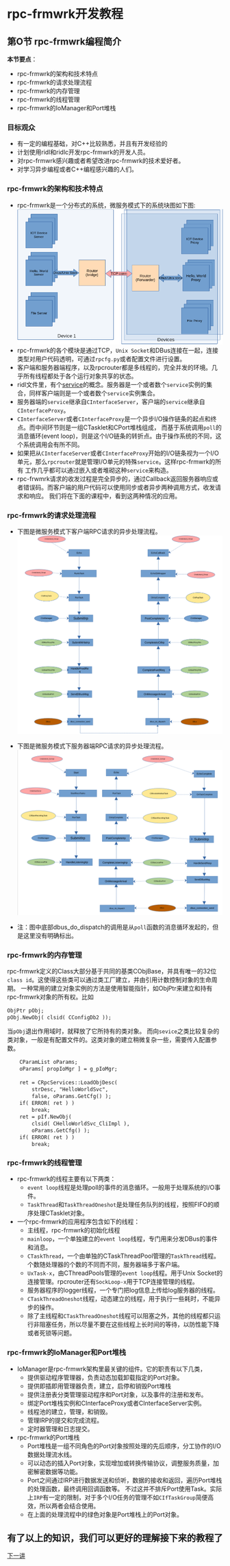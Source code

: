 # rpc-frmwrk开发教程
## 第O节 rpc-frmwrk编程简介
**本节要点**：   
* rpc-frmwrk的架构和技术特点
* rpc-frmwrk的请求处理流程
* rpc-frmwrk的内存管理
* rpc-frmwrk的线程管理
* rpc-frmwrk的IoManager和Port堆栈

### 目标观众
  * 有一定的编程基础，对C++比较熟悉，并且有开发经验的
  * 计划使用ridl和ridlc开发rpc-frmwrk的开发人员。
  * 对rpc-frmwrk感兴趣或者希望改进rpc-frmwrk的技术爱好者。
  * 对学习异步编程或者C++编程感兴趣的人们。

### rpc-frmwrk的架构和技术特点
  * rpc-frmwrk是一个分布式的系统，微服务模式下的系统块图如下图:   
     ![block-diagram](../pics/rpc-block-diagram.png)   
  * rpc-frmwrk的各个模块是通过TCP，`Unix Socket`和DBus连接在一起，连接类型对用户代码透明，可通过`rpcfg.py`或者配置文件进行设置。
  * 客户端和服务器端程序，以及rpcrouter都是多线程的，完全并发的环境。几乎所有线程都处于各个运行对象共享的状态。
  * ridl文件里，有个[service](../ridl/README_cn.md#语句)的概念。服务器是一个或者数个`service`实例的集合，同样客户端则是一个或者数个`service`实例集合。
  * 服务器端的`service`继承自`CInterfaceServer`，客户端的`service`继承自`CInterfaceProxy`。
  * `CInterfaceServer`或者`CInterfaceProxy`是一个异步I/O操作链条的起点和终点。而中间环节则是一组CTasklet和CPort堆栈组成，
    而基于系统调用`poll`的消息循环(event loop)，则是这个I/O链条的转折点。由于操作系统的不同，这个系统调用会有所不同。
  * 如果把从`CInterfaceServer`或者`CInterfaceProxy`开始的I/O链条视为一个I/O单元，那么`rpcrouter`就是管理I/O单元的特殊`service`。这样rpc-frmwrk的所有
    工作几乎都可以通过嵌入或者堆砌这种`service`来构造。
  * rpc-frwmrk请求的收发过程是完全异步的，通过Callback返回服务器响应或者错误码。而客户端的用户代码可以使用同步或者异步两种调用方式，收发请求和响应。
    我们将在下面的课程中，看到这两种情况的应用。
  
### rpc-frmwrk的请求处理流程
  * 下图是微服务模式下客户端RPC请求的异步处理流程。   
     ![client process](../pics/client-req-process.png)   

  * 下图是微服务模式下服务器端RPC请求的异步处理流程。   
     ![server process](../pics/server-req-process.png)   

  * 注：图中底部dbus_do_dispatch的调用是从`poll`函数的消息循环发起的，但是这里没有明确标出。
### rpc-frmwrk的内存管理
rpc-frmwrk定义的Class大部分基于共同的基类CObjBase，并具有唯一的32位`class id`。这使得这些类可以通过类工厂建立，并由引用计数控制对象的生命周期。
一种常用的建立对象实例的方法是使用智能指针，如ObjPtr来建立和持有rpc-frmwrk对象的所有权。比如   
```
ObjPtr pObj;
pObj.NewObj( clsid( CConfigDb2 ));
```
当`pObj`退出作用域时，就释放了它所持有的类对象。
而向`sevice`之类比较复杂的类对象，一般是有配置文件的。这类对象的建立稍微复杂一些，需要传入配置参数。
```
    CParamList oParams;
    oParams[ propIoMgr ] = g_pIoMgr;
    
    ret = CRpcServices::LoadObjDesc(
        strDesc, "HelloWorldSvc",
        false, oParams.GetCfg() );
    if( ERROR( ret ) )
        break;
    ret = pIf.NewObj(
        clsid( CHelloWorldSvc_CliImpl ),
        oParams.GetCfg() );
    if( ERROR( ret ) )
        break;
```
### rpc-frmwrk的线程管理
* rpc-frmwrk的线程主要有以下两类：
    * `event loop`线程是处理poll的事件的消息循环。一般用于处理系统的I/O事件。
    * `TaskThread`和`TaskThreadOneshot`是处理任务队列的线程，按照FIFO的顺序处理CTasklet对象。
* 一个rpc-frmwrk的应用程序包含如下的线程：
    * 主线程，rpc-frmwrk的初始化线程
    * `mainloop`，一个单独建立的`event loop`线程，专门用来分发DBus的事件和消息。
    * `CTaskThread`，一个由单独的CTaskThreadPool管理的`TaskThread`线程。个数随处理器的个数的不同而不同，服务器端多于客户端。
    * `UxTask-x`，由CThreadPools管理的`event loop`线程。用于Unix Socket的连接管理。rpcrouter还有`SockLoop-x`用于TCP连接管理的线程。
    * 服务器程序的logger线程，一个专门把log信息上传给log服务器的线程。
    * `CTaskThreadOneshot`线程，动态建立的线程，用于执行一些耗时，不能异步的操作。
    * 除了主线程和`CTaskThreadOneshot`线程可以阻塞之外，其他的线程都只运行非阻塞任务，所以尽量不要在这些线程上长时间的等待，以防性能下降或者死锁等问题。

### rpc-frmwrk的IoManager和Port堆栈
* IoManager是rpc-frmwrk架构里最关键的组件。它的职责有以下几类，
    * 提供驱动程序管理器，负责动态加载卸载指定的Port对象。
    * 提供即插即用管理器负责，建立，启停和销毁Port堆栈
    * 提供注册表分类管理驱动程序和Port对象，以及事件的注册和发布。
    * 绑定Port堆栈实例和CInterfaceProxy或者CInterfaceServer实例。
    * 线程池的建立，管理，和销毁。
    * 管理IRP的提交和完成流程。
    * 定时器管理和日志提交。
* rpc-frmwrk的Port堆栈
    * Port堆栈是一组不同角色的Port对象按照处理的先后顺序，分工协作的I/O数据处理流水线。
    * 可以动态的插入Port对象，实现增加或转换传输协议，调整服务质量，加密解密数据等功能。
    * Port之间通过IRP进行数据发送和侦听，数据的接收和返回，遍历Port堆栈的处理函数，最终调用回调函数等。
      不过这并不排斥Port使用Task。实际上`IRP`有一定的限制，对于多个I/O任务的管理不如`CIfTaskGroup`简便高效，所以两者会结合使用。
    * 在上面的处理流程中的绿色对象是Port堆栈上的Port对象。

## 有了以上的知识，我们可以更好的理解接下来的教程了
[下一讲](./Tut-HelloWorld_cn-1.md)
